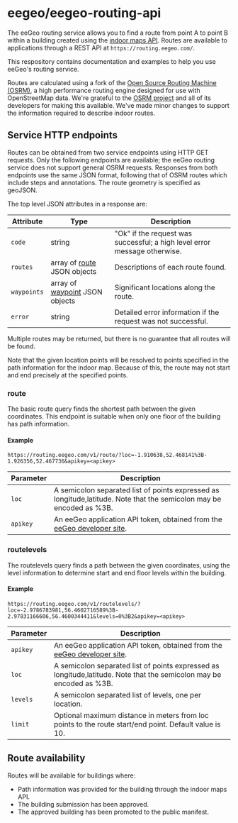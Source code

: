 # eegeo/eegeo-routing-api

The eeGeo routing service allows you to find a route from point A to point B within a building created using the [indoor maps API](https://github.com/eegeo/eegeo-indoor-maps-api).  Routes are available to applications through a REST API at `https://routing.eegeo.com/`.

This respository contains documentation and examples to help you use eeGeo's routing service.  

Routes are calculated using a fork of the [Open Source Routing Machine (OSRM)](https://github.com/eegeo/osrm-backend), a high performance routing engine designed for use with OpenStreetMap data. We're grateful to the [OSRM project](https://github.com/Project-OSRM) and all of its developers for making this available.  We've made minor changes to support the information required to describe indoor routes.  

## Service HTTP endpoints

Routes can be obtained from two service endpoints using HTTP GET requests. Only the following endpoints are available; the eeGeo routing service does not support general OSRM requests. Responses from both endpoints use the same JSON format, following that of OSRM routes which include steps and annotations. The route geometry is specified as geoJSON. 

The top level JSON attributes in a response are:

|Attribute|Type|Description|
 --- | --- | --- 
|`code`| string | "Ok" if the request was successful; a high level error message otherwise.
|`routes` | array of [route](https://github.com/eegeo/osrm-backend/blob/master/docs/http.md#route) JSON objects | Descriptions of each route found.
|`waypoints`| array of [waypoint](https://github.com/eegeo/osrm-backend/blob/master/docs/http.md#waypoint) JSON objects | Significant locations along the route.
|`error` | string | Detailed error information if the request was not successful.

Multiple routes may be returned, but there is no guarantee that all routes will be found.

Note that the given location points will be resolved to points specified in the path information for the indoor map.  Because of this, the route may not start and end precisely at the specified points.

### route 

The basic route query finds the shortest path between the given coordinates.  This endpoint is suitable when only one floor of the building has path information.

#### Example

```
https://routing.eegeo.com/v1/route/?loc=-1.910638,52.468141%3B-1.926356,52.467736&apikey=<apikey>
```

|Parameter|Description|
 --- | --- 
|`loc`   | A semicolon separated list of points expressed as longitude,latitude.  Note that the semicolon may be encoded as %3B.
|`apikey`| An eeGeo application API token, obtained from the [eeGeo developer site](http://www.eegeo.com/developers/apikeys/).


### routelevels

The routelevels query finds a path between the given coordinates, using the level information to determine start and end floor levels within the building.

#### Example

```
https://routing.eegeo.com/v1/routelevels/?loc=-2.9786783981,56.4602716589%3B-2.97831166606,56.4600344411&levels=0%3B2&apikey=<apikey>
```

|Parameter|Description|
 --- | --- 
|`apikey`| An eeGeo application API token, obtained from the [eeGeo developer site](http://www.eegeo.com/developers/apikeys/).
|`loc`   | A semicolon separated list of points expressed as longitude,latitude.  Note that the semicolon may be encoded as %3B.
|`levels`| A semicolon separated list of levels, one per location.
|`limit`| Optional maximum distance in meters from loc points to the route start/end point. Default value is 10.

## Route availability

Routes will be available for buildings where:
* Path information was provided for the building through the indoor maps API.
* The building submission has been approved.
* The approved building has been promoted to the public manifest.




